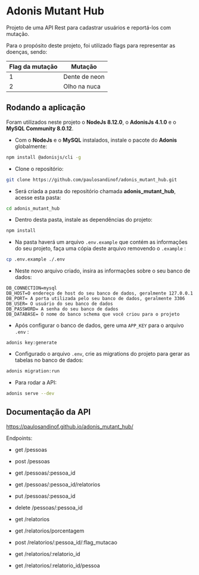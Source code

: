 # Adonis Mutant Hub

Projeto de uma API Rest para cadastrar usuários e reportá-los com mutação.

Para o propósito deste projeto, foi utilizado flags para representar as doenças, sendo:

| Flag da mutação | Mutação |
|--|--|
| 1 | Dente de neon |
| 2 | Olho na nuca |

## Rodando a aplicação

Foram utilizados neste projeto o **NodeJs 8.12.0**, o **AdonisJs 4.1.0** e o **MySQL Community 8.0.12**.

- Com o **NodeJs** e o **MySQL** instalados, instale o pacote do **Adonis** globalmente:
```bash
npm install @adonisjs/cli -g
```

- Clone o repositório:
```bash
git clone https://github.com/paulosandinof/adonis_mutant_hub.git
```

- Será criada a pasta do repositório chamada **adonis_mutant_hub**, acesse 
esta pasta:
```bash
cd adonis_mutant_hub
```

- Dentro desta pasta, instale as dependências do projeto:
```bash
npm install
```

- Na pasta haverá um arquivo `.env.example` que contém as informações do seu projeto, faça uma cópia deste arquivo removendo o `.example` :
```bash
cp .env.example ./.env
```

- Neste novo arquivo criado, insira as informações sobre o seu banco de dados:
```
DB_CONNECTION=mysql
DB_HOST=O endereço de host do seu banco de dados, geralmente 127.0.0.1
DB_PORT= A porta utilizada pelo seu banco de dados, geralmente 3306
DB_USER= O usuário do seu banco de dados
DB_PASSWORD= A senha do seu banco de dados
DB_DATABASE= O nome do banco schema que você criou para o projeto
```

- Após configurar o banco de dados, gere uma `APP_KEY` para o arquivo `.env` :
```
adonis key:generate
```

- Configurado o arquivo `.env`, crie as migrations do projeto para gerar as tabelas no banco de dados:
```bash
adonis migration:run
```

- Para rodar a API:
```bash
adonis serve --dev
```

## Documentação da API

https://paulosandinof.github.io/adonis_mutant_hub/

Endpoints:

- get    /pessoas
- post   /pessoas
- get    /pessoas/:pessoa_id
- get    /pessoas/:pessoa_id/relatorios
- put    /pessoas/:pessoa_id
- delete /pessoas/:pessoa_id

- get    /relatorios
- get    /relatorios/porcentagem
- post   /relatorios/:pessoa_id/:flag_mutacao
- get    /relatorios/:relatorio_id
- get    /relatorios/:relatorio_id/pessoa